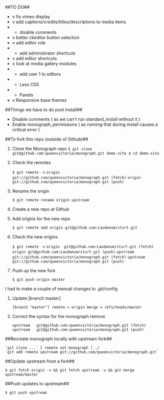 ##TO DO##

* v	fix vimeo display
* v	add captions/credits/titles/descriptions to media items 
* -	disable comments
* v	better ckeditor button selection
* v	add editor role
* -	add administrator shortcuts
* v	add editor shortcuts
* x	look at media gallery modules
* -	add user 1 to editors
* - Less CSS
* - Panels
* v Responsive base themes

##Things we have to do post install##

*	Disable comments ( as we can't run standard_install without it )
*	Enable monograph_permissions ( as running that during install causes a critical error )

##To fork this repo (outside of Github)##

1. Clone the Monograph repo
    `$ git clone git@github.com:queenvictoria/monograph.git demo-site
    $ cd demo-site`
1. Check the remotes

    `$ git remote -v`
    `origin  git://github.com/queenvictoria/monograph.git (fetch)`
    `origin	git://github.com/queenvictoria/monograph.git (push)`
1. Rename the origin

    `$ git remote rename origin upstream`
1. Create a new repo at Github
1. Add origins for the new repo

    `$ git remote add origin git@github.com:Laudanum/sturt.git`
1. Check the new origins

    `$ git remote -v`
    `origin  git@github.com:Laudanum/sturt.git (fetch)`
    `origin	git@github.com:Laudanum/sturt.git (push)`
    `upstream	git://github.com/queenvictoria/monograph.git (fetch)`
    `upstream	git://github.com/queenvictoria/monograph.git (push)`
1. Push up the new fork

    `$ git push origin master`

I had to make a couple of manual changes to .git/config

1. Update [branch master]

    `[branch "master"]
	remote = origin
	merge = refs/heads/master`
1. Correct the syntax for the monograph remove

    `upstream	git@github.com:queenvictoria/monograph.git (fetch)`
    `upstream	git@github.com:queenvictoria/monograph.git (push)`

##Recreate monograph locally with upstream fork##

    `git clone ...` [ remote not monograph ] ./
    `git add remote upstream git://github.com/queenvictoria/monograph.git`

##Update upstream from a fork##

`$ git fetch origin -v && git fetch upstream -v && git merge upstream/master`

##Push updates to upstream##

`$ git push upstream`